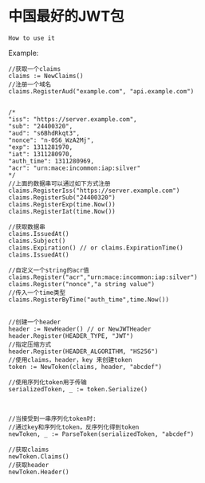 # 中国最好的JWT包

    How to use it

Example:

    //获取一个claims
    claims := NewClaims()
    //注册一个域名
	claims.RegisterAud("example.com", "api.example.com")


    /*
    "iss": "https://server.example.com",
    "sub": "24400320",
    "aud": "s6BhdRkqt3",
    "nonce": "n-0S6_WzA2Mj",
    "exp": 1311281970,
    "iat": 1311280970,
    "auth_time": 1311280969,
    "acr": "urn:mace:incommon:iap:silver"
    */
    //上面的数据串可以通过如下方式注册
	claims.RegisterIss("https://server.example.com")
	claims.RegisterSub("24400320")
	claims.RegisterExp(time.Now())
	claims.RegisterIat(time.Now())
	
	//获取数据串
	claims.IssuedAt()
	claims.Subject()
	claims.Expiration() // or claims.ExpirationTime()
	claims.IssuedAt()	
	
	//自定义一个string的acr值
	claims.Register("acr","urn:mace:incommon:iap:silver")
	claims.Register("nonce","a string value")
	//传入一个time类型
	claims.RegisterByTime("auth_time",time.Now())


	//创建一个header
	header := NewHeader() // or NewJWTHeader
	header.Register(HEADER_TYPE, "JWT")
	//指定压缩方式
	header.Register(HEADER_ALGORITHM, "HS256")
	//使用claims，header，key 来创建token
	token := NewToken(claims, header, "abcdef")

    //使用序列化token用于传输
	serializedToken, _ := token.Serialize()



    //当接受到一串序列化token时:
	//通过key和序列化token，反序列化得到token
	newToken, _ := ParseToken(serializedToken, "abcdef")

    //获取claims
	newToken.Claims()
	//获取header
	newToken.Header()
